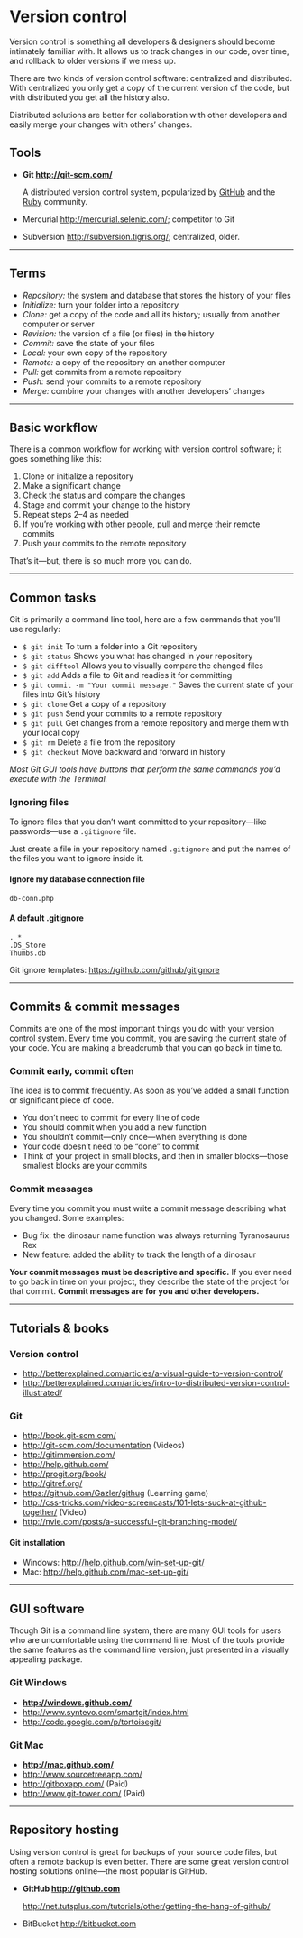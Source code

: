 # Version control

Version control is something all developers & designers should become intimately familiar with. It allows us to track changes in our code, over time, and rollback to older versions if we mess up.

There are two kinds of version control software: centralized and distributed. With centralized you only get a copy of the current version of the code, but with distributed you get all the history also.

Distributed solutions are better for collaboration with other developers and easily merge your changes with others’ changes.

## Tools

- **Git <http://git-scm.com/>**

	A distributed version control system, popularized by [GitHub](https://github.com/) and the [Ruby](http://www.ruby-lang.org/en/) community.

- Mercurial <http://mercurial.selenic.com/>; competitor to Git
- Subversion <http://subversion.tigris.org/>; centralized, older.

---

## Terms

- *Repository:* the system and database that stores the history of your files
- *Initialize:* turn your folder into a repository
- *Clone:* get a copy of the code and all its history; usually from another computer or server
- *Revision:* the version of a file (or files) in the history
- *Commit:* save the state of your files
- *Local:* your own copy of the repository
- *Remote:* a copy of the repository on another computer
- *Pull:* get commits from a remote repository
- *Push:* send your commits to a remote repository
- *Merge:* combine your changes with another developers’ changes

---

## Basic workflow

There is a common workflow for working with version control software; it goes something like this:

1. Clone or initialize a repository
2. Make a significant change
3. Check the status and compare the changes
4. Stage and commit your change to the history
5. Repeat steps 2–4 as needed
6. If you’re working with other people, pull and merge their remote commits
7. Push your commits to the remote repository

That’s it—but, there is so much more you can do.

---

## Common tasks

Git is primarily a command line tool, here are a few commands that you’ll use regularly:

- `$ git init` To turn a folder into a Git repository
- `$ git status` Shows you what has changed in your repository
- `$ git difftool` Allows you to visually compare the changed files
- `$ git add` Adds a file to Git and readies it for committing
- `$ git commit -m "Your commit message."` Saves the current state of your files into Git’s history
- `$ git clone` Get a copy of a repository
- `$ git push` Send your commits to a remote repository
- `$ git pull` Get changes from a remote repository and merge them with your local copy
- `$ git rm` Delete a file from the repository
- `$ git checkout` Move backward and forward in history

*Most Git GUI tools have buttons that perform the same commands you’d execute with the Terminal.*

### Ignoring files

To ignore files that you don’t want committed to your repository—like passwords—use a `.gitignore` file.

Just create a file in your repository named `.gitignore` and put the names of the files you want to ignore inside it.

#### Ignore my database connection file

	db-conn.php

#### A default .gitignore

	._*
	.DS_Store
	Thumbs.db

Git ignore templates: <https://github.com/github/gitignore>

---

## Commits & commit messages

Commits are one of the most important things you do with your version control system. Every time you commit, you are saving the current state of your code. You are making a breadcrumb that you can go back in time to.

### Commit early, commit often

The idea is to commit frequently. As soon as you’ve added a small function or significant piece of code.

- You don’t need to commit for every line of code
- You should commit when you add a new function
- You shouldn’t commit—only once—when everything is done
- Your code doesn’t need to be “done” to commit
- Think of your project in small blocks, and then in smaller blocks—those smallest blocks are your commits

### Commit messages

Every time you commit you must write a commit message describing what you changed. Some examples:

- Bug fix: the dinosaur name function was always returning Tyranosaurus Rex
- New feature: added the ability to track the length of a dinosaur

**Your commit messages must be descriptive and specific.** If you ever need to go back in time on your project, they describe the state of the project for that commit. **Commit messages are for you and other developers.**

---

## Tutorials & books

### Version control

- <http://betterexplained.com/articles/a-visual-guide-to-version-control/>
- <http://betterexplained.com/articles/intro-to-distributed-version-control-illustrated/>

### Git

- <http://book.git-scm.com/>
- <http://git-scm.com/documentation> (Videos)
- <http://gitimmersion.com/>
- <http://help.github.com/>
- <http://progit.org/book/>
- <http://gitref.org/>
- <https://github.com/Gazler/githug> (Learning game)
- <http://css-tricks.com/video-screencasts/101-lets-suck-at-github-together/> (Video)
- <http://nvie.com/posts/a-successful-git-branching-model/>

#### Git installation

- Windows: <http://help.github.com/win-set-up-git/>
- Mac: <http://help.github.com/mac-set-up-git/>

---

## GUI software

Though Git is a command line system, there are many GUI tools for users who are uncomfortable using the command line. Most of the tools provide the same features as the command line version, just presented in a visually appealing package.

### Git Windows

- **<http://windows.github.com/>**
- <http://www.syntevo.com/smartgit/index.html>
- <http://code.google.com/p/tortoisegit/>

### Git Mac

- **<http://mac.github.com/>**
- <http://www.sourcetreeapp.com/>
- <http://gitboxapp.com/> (Paid)
- <http://www.git-tower.com/> (Paid)
  
---

## Repository hosting

Using version control is great for backups of your source code files, but often a remote backup is even better. There are some great version control hosting solutions online—the most popular is GitHub.

- **GitHub <http://github.com>**

	<http://net.tutsplus.com/tutorials/other/getting-the-hang-of-github/>

- BitBucket <http://bitbucket.com>
